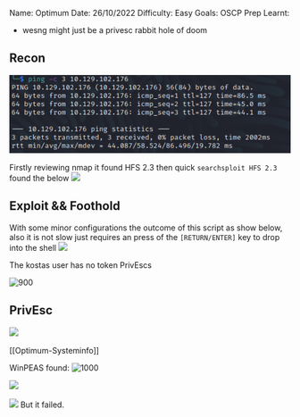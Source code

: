 Name: Optimum
Date:  26/10/2022
Difficulty:  Easy
Goals:  OSCP Prep
Learnt:
- wesng might just be a privesc rabbit hole of doom

## Recon

![ping](Screenshots/ping.png)

Firstly reviewing nmap it found HFS 2.3 then quick `searchsploit HFS 2.3` found the below
![](nmaptosearchsploit.png)

## Exploit && Foothold

With some minor configurations the outcome of this script as show below, also it is not slow just requires an press of the  `[RETURN/ENTER]` key to drop into the shell
![](foothold.png)

The kostas user has no token PrivEscs

![900](kostas.png)
      
## PrivEsc

![](tasklistsvcs.png)

[[Optimum-Systeminfo]]

WinPEAS found:
![1000](itsrightthere.png)

![](icaclshfsexe.png)

![](addkostas.png)
But it failed.